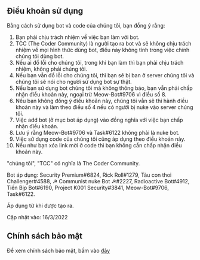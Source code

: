 ## Điều khoản sử dụng

Bằng cách sử dụng bot và code của chúng tôi, bạn đồng ý rằng:
1. Bạn phải chịu trách nhiệm về việc bạn làm với bot.
2. TCC (The Coder Community) là người tạo ra bot và sẽ không chịu trách nhiệm về mọi hình thức dùng bot, điều này không tính trong việc chính chúng tôi dùng bot.
3. Nếu ai đổ lỗi cho chúng tôi, trong khi bạn làm thì bạn phải chịu trách nhiệm, không phải chúng tôi.
4. Nếu bạn vẫn đổ lỗi cho chúng tôi, thì bạn sẽ bị ban ở server chúng tôi và chúng tôi sẽ nói cho người sử dụng bot sự thật.
5. Nếu bạn sử dụng bot chúng tôi mà không thông báo, bạn vẫn phải chấp nhận điều khoản này, ngoại trừ Meow-Bot#9706 vì điều số 8.
6. Nếu bạn không đồng ý điều khoản này, chúng tôi vẫn sẽ thi hành điều khoản này và làm theo điều số 4 nếu có người bị nuke vào server chúng tôi.
7. Việc add bot (ở mục bot áp dụng) vào đồng nghĩa với việc bạn chấp nhận điều khoản.
8. Lưu ý rằng Meow-Bot#9706 và Task#6122 không phải là nuke bot.
9. Việc sử dụng code của chúng tôi cũng áp dụng theo điều khoản này.
10. Nếu như bạn xóa link mời ở code thì bạn không cần chấp nhận điều khoản này.

"chúng tôi", "TCC" có nghĩa là The Coder Community.

Bot áp dụng: Security Premium#6824, Rick Roll#1279, Tàu con thoi Challenger#4588, ☭ Communist nuke Bot ☭#2227, Radioactive Bot#4912, Tiến Bịp Bot#6190, Project K001 Security#3841, Meow-Bot#9706, Task#6122.

Áp dụng từ khi được tạo ra.

Cập nhật vào: 16/3/2022

## Chính sách bảo mật

Để xem chính sách bảo mật, bấm vào [đây](https://the-coder-community.github.io/privacypolicy)
